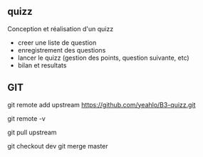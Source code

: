 ## quizz

Conception et réalisation d'un quizz
- creer une liste de question
- enregistrement des questions
- lancer le quizz (gestion des points, question suivante, etc)
- bilan et resultats

## GIT

git remote add upstream https://github.com/yeahlo/B3-quizz.git

git remote -v

git pull upstream

git checkout dev
git merge master